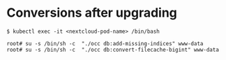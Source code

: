 # Conversions after upgrading

```
$ kubectl exec -it <nextcloud-pod-name> /bin/bash

root# su -s /bin/sh -c  "./occ db:add-missing-indices" www-data
root# su -s /bin/sh -c  "./occ db:convert-filecache-bigint" www-data
```
